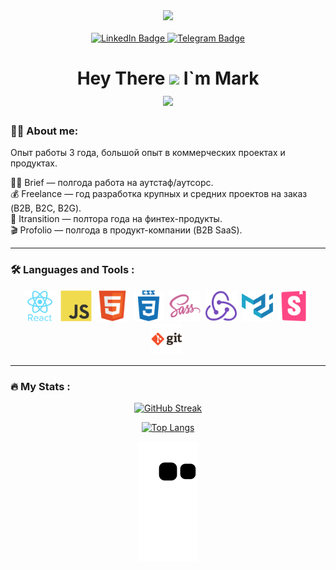 <div align="center">
  <img src="https://media.giphy.com/media/jdPMeyv9rn0hZHh8n9/giphy.gif" width="200"/>
</div>
<div align="center">
  <img src="https://komarev.com/ghpvc/?username=mariknowhere&style=flat-square&color=blue" alt=""/>
</div>

<div align="center">
  <a href="https://www.linkedin.com/in/mariknowhere/">
    <img src="https://img.shields.io/badge/LinkedIn-blue?style=for-the-badge&logo=linkedin&logoColor=white" alt="LinkedIn Badge"/>
  </a>
  <a href="https://t.me/maybebabythink">
    <img src="https://img.shields.io/badge/Telegram-blue?style=for-the-badge&logo=telegram&logoColor=white" alt="Telegram Badge"/>
  </a>
  <h1>
    Hey There
    <img src="https://media.giphy.com/media/hvRJCLFzcasrR4ia7z/giphy.gif" width="30px"/>
    I`m Mark
    <div>
     <img src="https://media.giphy.com/media/HwBlFQZFcAoUcPHZdX/giphy.gif" width="200px"/>
    </div>
  </h1>
 </div>

 ### :man_technologist: About me:  
 
Опыт работы 3 года, большой опыт в коммерческих проектах и продуктах.

👨‍💻 Brief — полгода работа на аутстаф/аутсорс.  \
💰 Freelance — год разработка крупных и средних проектов на заказ (B2B, B2C, B2G). \
💼 Itransition — полтора года на финтех-продукты. \
🎬 Profolio — полгода в продукт-компании (B2B SaaS).

---

### :hammer_and_wrench: Languages and Tools :

<div align="center">
  <img src="https://github.com/devicons/devicon/blob/master/icons/react/react-original-wordmark.svg" title="React" alt="React" width="50" height="50"/>&nbsp;
  <img src="https://github.com/devicons/devicon/blob/master/icons/javascript/javascript-original.svg" title="JavaScript" alt="JavaScript" width="50" height="50"/>&nbsp;
  <img src="https://github.com/devicons/devicon/blob/master/icons/html5/html5-original.svg" title="HTML5" alt="HTML" width="50" height="50"/>&nbsp;
  <img src="https://github.com/devicons/devicon/blob/master/icons/css3/css3-plain-wordmark.svg"  title="CSS3" alt="CSS" width="50" height="50"/>&nbsp;
  <img src="https://github.com/devicons/devicon/blob/master/icons/sass/sass-original.svg"  title="Sass" alt="Sass" width="50" height="50"/>&nbsp;
  <img src="https://github.com/devicons/devicon/blob/master/icons/redux/redux-original.svg" title="Redux" alt="Redux " width="50" height="50"/>&nbsp;
  <img src="https://github.com/devicons/devicon/blob/master/icons/materialui/materialui-original.svg" title="Material UI" alt="Material UI" width="50" height="50"/>&nbsp;
 <img src="https://github.com/devicons/devicon/blob/master/icons/storybook/storybook-original.svg" title="Storybook" alt="Storybook" width="50" height="50"/>&nbsp;
 <img src="https://github.com/devicons/devicon/blob/master/icons/git/git-original-wordmark.svg" title="Git" **alt="Git" width="50" height="50"/>&nbsp;
</div>

---

### :fire: My Stats :

<div align="center">
  
[![GitHub Streak](http://github-readme-streak-stats.herokuapp.com?user=mariknowhere&theme=flag-india&background=white)](https://git.io/streak-stats)

[![Top Langs](https://github-readme-stats.vercel.app/api/top-langs/?username=mariknowhere&count_private=true&layout=compact&theme=flag-india)](https://github.com/anuraghazra/github-readme-stats)

![Snake animation](https://github.com/rafaballerini/rafaballerini/blob/output/github-contribution-grid-snake.svg)
  
</div>
